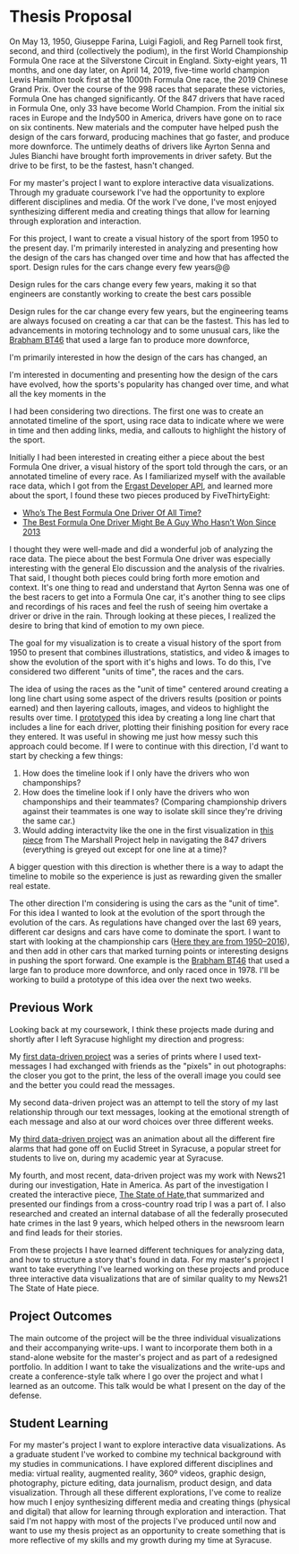 # Thesis Proposal

On May 13, 1950, Giuseppe Farina, Luigi Fagioli, and Reg Parnell took first, second, and third (collectively the podium), in the first World Championship Formula One race at the Silverstone Circuit in England. Sixty-eight years, 11 months, and one day later, on April 14, 2019, five-time world champion Lewis Hamilton took first at the 1000th Formula One race, the 2019 Chinese Grand Prix. Over the course of the 998 races that separate these victories, Formula One has changed significantly. Of the 847 drivers that have raced in Formula One, only 33 have become World Champion. From the initial six races in Europe and the Indy500 in America, drivers have gone on to race on six continents. New materials and the computer have helped push the design of the cars forward, producing machines that go faster, and produce more downforce. The untimely deaths of drivers like Ayrton Senna and Jules Bianchi have brought forth improvements in driver safety. But the drive to be first, to be the fastest, hasn't changed.

For my master's project I want to explore interactive data visualizations. Through my graduate coursework I've had the opportunity to explore different disciplines and media. Of the work I've done, I've most enjoyed synthesizing different media and creating things that allow for learning through exploration and interaction.

For this project, I want to create a visual history of the sport from 1950 to the present day. I'm primarily interested in analyzing and presenting how the design of the cars has changed over time and how that has affected the sport. Design rules for the cars change every few years@@

Design rules for the cars change every few years, making it so that engineers are constantly working to create the best cars possible

Design rules for the car change every few years, but the engineering teams are always focused on creating a car that can be the fastest. This has led to advancements in motoring technology and to some unusual cars, like the [Brabham BT46](https://en.wikipedia.org/wiki/Brabham_BT46) that used a large fan to produce more downforce, 

I'm primarily interested in how the design of the cars has changed, an

I'm interested in documenting and presenting how the design of the cars have evolved, how the sports's popularity has changed over time, and what all the key moments in the 

I had been considering two directions. The first one was to create an annotated timeline of the sport, using race data to indicate where we were in time and then adding links, media, and callouts to highlight the history of the sport. 

Initially I had been interested in creating either a piece about the best Formula One driver, a visual history of the sport told through the cars, or an annotated timeline of every race. As I familiarized myself with the available race data, which I got from the [Ergast Developer API](https://ergast.com/mrd/), and learned more about the sport, I found these two pieces produced by FiveThirtyEight:

* [Who’s The Best Formula One Driver Of All Time?](https://fivethirtyeight.com/features/formula-one-racing/)
* [The Best Formula One Driver Might Be A Guy Who Hasn’t Won Since 2013](https://fivethirtyeight.com/features/the-best-formula-one-driver-might-be-a-guy-who-hasnt-won-since-2013/)

I thought they were well-made and did a wonderful job of analyzing the race data. The piece about the best Formula One driver was especially interesting with the general Elo discussion and the analysis of the rivalries. That said, I thought both pieces could bring forth more emotion and context. It's one thing to read and understand that Ayrton Senna was one of the best racers to get into a Formula One car, it's another thing to see clips and recordings of his races and feel the rush of seeing him overtake a driver or drive in the rain. Through looking at these pieces, I realized the desire to bring that kind of emotion to my own piece.

The goal for my visualization is to create a visual history of the sport from 1950 to present that combines illustrations, statistics, and video & images to show the evolution of the sport with it's highs and lows. To do this, I've considered two different "units of time", the races and the cars.

The idea of using the races as the "unit of time" centered around creating a long line chart using some aspect of the drivers results (position or points earned) and then layering callouts, images, and videos to highlight the results over time. I [prototyped](http://lennymartinez.com/vis-thesis/prototype/line-chart-all.html) this idea by creating a long line chart that includes a line for each driver, plotting their finishing position for every race they entered. It was useful in showing me just how messy such this approach could become. If I were to continue with this direction, I'd want to start by checking a few things:

1. How does the timeline look if I only have the drivers who won champonships?
1. How does the timeline look if I only have the drivers who won champonships and their teammates? (Comparing championship drivers against their teammates is one way to isolate skill since they're driving the same car.)
1. Would adding interactvity like the one in the first visualization in [this piece](https://www.themarshallproject.org/2016/08/18/crime-in-context) from The Marshall Project help in navigating the 847 drivers (everything is greyed out except for one line at a time)?

A bigger question with this direction is whether there is a way to adapt the timeline to mobile so the experience is just as rewarding given the smaller real estate.

The other direction I'm considering is using the cars as the "unit of time". For this idea I wanted to look at the evolution of the sport through the evolution of the cars. As regulations have changed over the last 69 years, different car designs and cars have come to dominate the sport. I want to start with looking at the championship cars ([Here they are from 1950–2016](https://www.foxsports.com/motor/gallery/images-f1-cars-championship-winning-022717)), and then add in other cars that marked turning points or interesting designs in pushing the sport forward. One example is the [Brabham BT46](https://en.wikipedia.org/wiki/Brabham_BT46) that used a large fan to produce more downforce, and only raced once in 1978. I'll be working to build a prototype of this idea over the next two weeks.

## Previous Work

Looking back at my coursework, I think these projects made during and shortly after I left Syracuse highlight my direction and progress:

My [first data-driven project](https://www.dropbox.com/sh/3bp65gt2y2wtbet/AACzRk4bMA22OYy6PSqOuvLpa?dl=0) was a series of prints where I used text-messages I had exchanged with friends as the "pixels" in out photographs: the closer you got to the print, the less of the overall image you could see and the better you could read the messages.

My second data-driven project was an attempt to tell the story of my last relationship through our text messages, looking at the emotional strength of each message and also at our word choices over three different weeks.

My [third data-driven project](https://www.instagram.com/p/BiNgylbgKCq/?utm_source=ig_web_copy_link) was an animation about all the different fire alarms that had gone off on Euclid Street in Syracuse, a popular street for students to live on, during my academic year at Syracuse.

My fourth, and most recent, data-driven project was my work with News21 during our investigation, Hate in America. As part of the investigation I created the interactive piece, [The State of Hate](https://hateinamerica.news21.com/roadtrip/),that summarized and presented our findings from a cross-country road trip I was a part of. I also researched and created an internal database of all the federally prosecuted hate crimes in the last 9 years, which helped others in the newsroom learn and find leads for their stories.

From these projects I have learned different techniques for analyzing data, and how to structure a story that's found in data. For my master's project I want to take everything I've learned working on these projects and produce three interactive data visualizations that are of similar quality to my News21 The State of Hate piece.

## Project Outcomes

The main outcome of the project will be the three individual visualizations and their accompanying write-ups. I want to incorporate them both in a stand-alone website for the master's project and as part of a redesigned portfolio. In addition I want to take the visualizations and the write-ups and create a conference-style talk where I go over the project and what I learned as an outcome. This talk would be what I present on the day of the defense.

## Student Learning

For my master's project I want to explore interactive data visualizations. As a graduate student I've worked to combine my technical background with my studies in communications. I have explored different disciplines and media: virtual reality, augmented reality, 360º videos, graphic design, photography, picture editing, data journalism, product design, and data visualization. Through all these different explorations, I've come to realize how much I enjoy synthesizing different media and creating things (physical and digital) that allow for learning through exploration and interaction. That said I'm not happy with most of the projects I've produced until now and want to use my thesis project as an opportunity to create something that is more reflective of my skills and my growth during my time at Syracuse.
